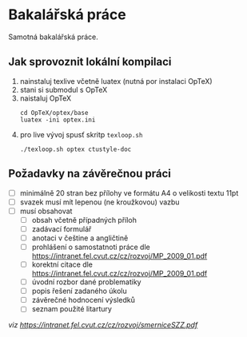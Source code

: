 # Bakalářská práce

Samotná bakalářská práce.

## Jak sprovoznit lokální kompilaci

1. nainstaluj texlive včetně luatex (nutná por instalaci OpTeX)
2. stani si submodul s OpTeX
3. naistaluj OpTeX
   ```
   cd OpTeX/optex/base
   luatex -ini optex.ini
   ```
4. pro live vývoj spusť skritp `texloop.sh`
   ```
   ./texloop.sh optex ctustyle-doc
   ```

## Požadavky na závěrečnou práci

- [ ] minimálně 20 stran bez přílohy ve formátu A4 o velikosti textu 11pt
- [ ] svazek musí mít lepenou (ne kroužkovou) vazbu
- [ ] musí obsahovat
  - [ ] obsah včetně případných příloh
  - [ ] zadávací formulář
  - [ ] anotaci v češtine a angličtině
  - [ ] prohlášení o samostatnoti práce dle https://intranet.fel.cvut.cz/cz/rozvoj/MP_2009_01.pdf
  - [ ] korektní citace dle https://intranet.fel.cvut.cz/cz/rozvoj/MP_2009_01.pdf
  - [ ] úvodní rozbor dané problematiky
  - [ ] popis řešení zadaného úkolu
  - [ ] závěrečné hodnocení výsledků
  - [ ] seznam použité litartury

*viz https://intranet.fel.cvut.cz/cz/rozvoj/smerniceSZZ.pdf*

